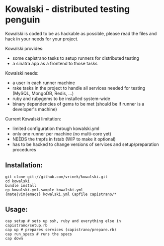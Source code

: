 # Kowalski - distributed testing penguin

Kowalski is coded to be as hackable as possible, please read the files and hack in your needs for your project.

Kowalski provides:

* some capistrano tasks to setup runners for distributed testing
* a sinatra app as a frontend to those tasks

Kowalski needs:

* a user in each runner machine
* rake tasks in the project to handle all services needed for testing (MySQL, MongoDB, Redis, ...)
* ruby and rubygems to be installed system-wide
* binary dependencies of gems to be met (should be if runner is a developer's machine)

Current Kowalski limitation:

* limited configuration through kowalski.yml
* only one runner per machine (no multi-core yet)
* NEEDS the tmpfs in fstab (WIP to make it optional)
* has to be hacked to change versions of services and setup/preparation procedures

## Installation:

    git clone git://github.com/vrinek/kowalski.git
    cd kowalski
    bundle install
    cp kowalski.yml.sample kowalski.yml
    {mate|vim|emacs} kowalski.yml Capfile capistrano/*

## Usage:

    cap setup # sets up ssh, ruby and everything else in capistrano/setup.rb
    cap up # prepares services (capistrano/prepare.rb)
    cap run_specs # runs the specs
    cap down
